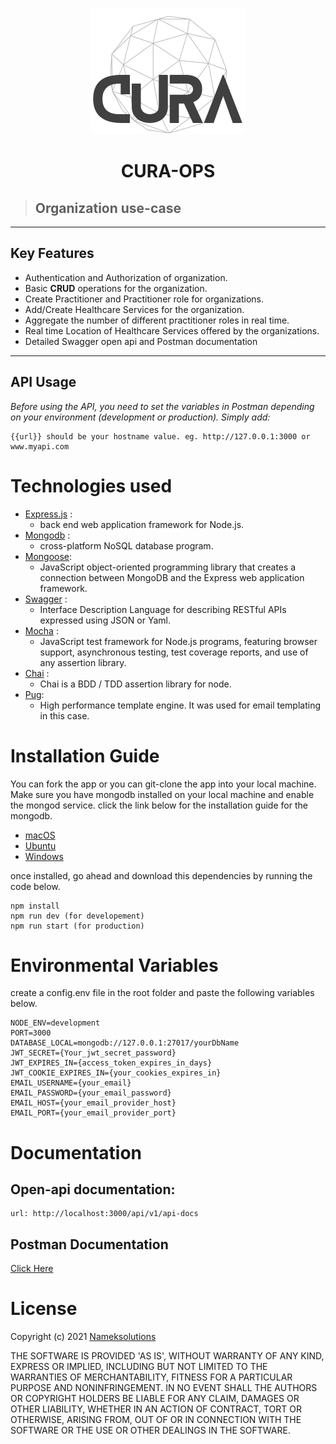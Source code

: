 <p align="center">
  <img src="./public/logo2.png" alt="Sublime's custom image"/>
</p>

  <h1 align="center">CURA-OPS</h1>
 
 >## Organization use-case

 _____

 ## Key Features
  * Authentication and Authorization of organization.
  * Basic **CRUD** operations for the organization.
  * Create Practitioner and Practitioner role for organizations.
  * Add/Create Healthcare Services for the organization.
  * Aggregate the number of different practitioner roles in real time.
  * Real time Location of Healthcare Services offered by the organizations.
  * Detailed Swagger open api and Postman documentation

___

## API Usage
*Before using the API, you need to set the variables in Postman depending on your environment (development or production). Simply add:*

```
{{url}} should be your hostname value. eg. http://127.0.0.1:3000 or www.myapi.com
```

# Technologies used
  * [Express.js]() :
    * back end web application framework for Node.js.
  * [Mongodb](www.mongodb.com) :
    *  cross-platform NoSQL database program.
  * [Mongoose](https://mongoosejs.com/):
    * JavaScript object-oriented programming library that creates a connection between MongoDB and the Express web application framework.
  * [Swagger](https://swagger.io) : 
    * Interface Description Language for describing RESTful APIs expressed using JSON or Yaml.
  * [Mocha](https://mochajs.org/) :
    *  JavaScript test framework for Node.js programs, featuring browser support, asynchronous testing, test coverage reports, and use of any assertion library.
  * [Chai](https://www.chaijs.com/) :
    * Chai is a BDD / TDD assertion library for node.
  * [Pug](https://pugjs.org): 
    * High performance template engine. It was used for email templating in this case.


# Installation Guide
You can fork the app or you can git-clone the app into your local machine. Make sure you have mongodb installed on your local machine and enable the mongod service. click the link below for the installation guide for the mongodb.
  * [macOS](https://www.mongodb.com/docs/manual/tutorial/install-mongodb-on-os-x/)
  * [Ubuntu](https://www.mongodb.com/docs/manual/tutorial/install-mongodb-on-ubuntu/)
  * [Windows](https://www.mongodb.com/docs/manual/tutorial/install-mongodb-on-windows/)

  once installed, go ahead and download this dependencies by running the code below.

  ```
  npm install
  npm run dev (for developement)
  npm run start (for production)

```

# Environmental Variables
create a config.env file in the root folder and paste the following variables below.

```
NODE_ENV=development
PORT=3000
DATABASE_LOCAL=mongodb://127.0.0.1:27017/yourDbName
JWT_SECRET={Your_jwt_secret_password}
JWT_EXPIRES_IN={access_token_expires_in_days}
JWT_COOKIE_EXPIRES_IN={your_cookies_expires_in}
EMAIL_USERNAME={your_email}
EMAIL_PASSWORD={your_email_password}
EMAIL_HOST={your_email_provider_host}
EMAIL_PORT={your_email_provider_port}

```
# Documentation
  ## Open-api documentation:  
    url: http://localhost:3000/api/v1/api-docs
  
  ## Postman Documentation
  [Click Here](www.google.com)


  # License
  Copyright (c) 2021 [Nameksolutions](nameksolutions.com)

  THE SOFTWARE IS PROVIDED 'AS IS', WITHOUT WARRANTY OF ANY KIND, EXPRESS OR IMPLIED, INCLUDING BUT NOT LIMITED TO THE WARRANTIES OF MERCHANTABILITY, FITNESS FOR A PARTICULAR PURPOSE AND NONINFRINGEMENT. IN NO EVENT SHALL THE AUTHORS OR COPYRIGHT HOLDERS BE LIABLE FOR ANY CLAIM, DAMAGES OR OTHER LIABILITY, WHETHER IN AN ACTION OF CONTRACT, TORT OR OTHERWISE, ARISING FROM, OUT OF OR IN CONNECTION WITH THE SOFTWARE OR THE USE OR OTHER DEALINGS IN THE SOFTWARE.

